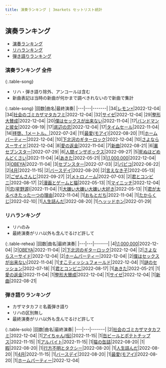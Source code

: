 ```yaml
---
title: 演奏ランキング | 3markets セットリスト統計
---
```

## 演奏ランキング

* [演奏ランキング](#演奏ランキング)
* [リハランキング](#リハランキング)
* [弾き語りランキング](#弾き語りランキング)


### 演奏ランキング 全件

{:.table-song}

* リハ・弾き語り除外、アンコールは含む
* 新曲表記は当時の新曲が何かまで調べきれないので新曲で集計

{:.table-song}
|回数|曲名|最終演奏|
|---|---|-------|
|34|[レモン×](song003.html)|2022-12-04|
|34|[社会のゴミカザマタカフミ](song002.html)|2022-12-04|
|32|[サイゼ](song004.html)|2022-12-04|
|29|[整形大賛成](song005.html)|2022-12-04|
|20|[僕はセックスが出来ない](song006.html)|2022-11-04|
|17|[バンドマンと彼女](song009.html)|2022-09-19|
|17|[底辺の恋](song008.html)|2022-12-04|
|17|[タイムセール](song007.html)|2022-11-04|
|14|[拝啓、1メートル。](song010.html)|2022-07-24|
|11|[最愛(モアイ)](song014.html)|2022-08-20|
|11|[ホームパーティー](song011.html)|2022-12-04|
|10|[下北沢のギターロック](song015.html)|2022-12-04|
|10|[さよならスーサイド](song013.html)|2022-12-04|
|8|[愛の返金](song012.html)|2022-11-04|
|7|[新曲](song001.html)|2022-08-21|
|6|[裏セブンスター](song017.html)|2022-07-29|
|6|[人間インザボックス](song016.html)|2022-09-27|
|5|[死ぬほどめんどくさい](song018.html)|2022-11-04|
|4|[あきた](song019.html)|2022-05-21|
|3|[\1,000,000](song022.html)|2022-12-04|
|3|[OBEYA](song021.html)|2022-11-04|
|3|[セブンスター](song020.html)|2022-07-03|
|2|[パピコ](song036.html)|2022-06-22|
|2|[4月](song029.html)|2022-11-15|
|2|[バースデイ](song028.html)|2022-08-20|
|2|[言えなき子](song027.html)|2022-05-13|
|2|[ごぜんさんじ](song026.html)|2022-09-27|
|2|[メトロノーム](song025.html)|2022-07-03|
|2|[君とコンビニ](song024.html)|2022-08-17|
|2|[漫画とゲームと猫](song023.html)|2022-05-13|
|1|[マイニッチ](song046.html)|2022-12-04|
|1|[恋(星野源)](song037.html)|2022-11-04|
|1|[大嫌い大嫌い大嫌い大好き](song035.html)|2022-05-13|
|1|[君が太るべきたった一つの理由](song034.html)|2022-11-04|
|1|[おもとだち](song033.html)|2022-11-04|
|1|[たからくじ](song032.html)|2022-02-10|
|1|[人生詰んだ](song031.html)|2022-08-20|
|1|[ヘッッドホン](song030.html)|2022-01-29|


### リハランキング

* リハのみ
* 最終演奏がリハ以外も含んでるけど許して


{:.table-rehea}
|回数|曲名|最終演奏|
|---|---|-------|
|4|[\1,000,000](song022.html)|2022-12-04|
|2|[OBEYA](song021.html)|2022-11-04|
|2|[下北沢のギターロック](song015.html)|2022-12-04|
|2|[さよならスーサイド](song013.html)|2022-12-04|
|2|[ホームパーティー](song011.html)|2022-12-04|
|2|[僕はセックスが出来ない](song006.html)|2022-11-04|
|1|[すこティッシュフォールド](song045.html)|2022-12-04|
|1|[謎のセッション](song038.html)|2022-07-18|
|1|[君とコンビニ](song024.html)|2022-08-17|
|1|[あきた](song019.html)|2022-05-21|
|1|[愛の返金](song012.html)|2022-11-04|
|1|[整形大賛成](song005.html)|2022-12-04|
|1|[サイゼ](song004.html)|2022-12-04|
|1|[新曲](song001.html)|2022-08-21|


### 弾き語りランキング

* カザマタカフミ名義弾き語り
* リハの区別無し
* 最終演奏がリハ以外も含んでるけど許して


{:.table-solo}
|回数|曲名|最終演奏|
|---|---|-------|
|2|[社会のゴミカザマタカフミ](song002.html)|2022-12-04|
|1|[アイちゃん(仮)](song044.html)|2022-11-15|
|1|[缶ビールとポテトチップス](song043.html)|2022-11-15|
|1|[アルバイト](song042.html)|2022-11-15|
|1|[猫の缶詰](song041.html)|2022-08-20|
|1|[暇](song040.html)|2022-08-20|
|1|[行方不明とタクシー](song039.html)|2022-08-20|
|1|[人生詰んだ](song031.html)|2022-08-20|
|1|[4月](song029.html)|2022-11-15|
|1|[バースデイ](song028.html)|2022-08-20|
|1|[最愛(モアイ)](song014.html)|2022-08-20|
|1|[ホームパーティー](song011.html)|2022-12-04|


<script src="https://cdnjs.cloudflare.com/ajax/libs/jquery/3.6.1/jquery.min.js" integrity="sha512-aVKKRRi/Q/YV+4mjoKBsE4x3H+BkegoM/em46NNlCqNTmUYADjBbeNefNxYV7giUp0VxICtqdrbqU7iVaeZNXA==" crossorigin="anonymous" referrerpolicy="no-referrer"></script>
<script src="https://cdnjs.cloudflare.com/ajax/libs/jquery.tablesorter/2.31.3/js/jquery.tablesorter.min.js" integrity="sha512-qzgd5cYSZcosqpzpn7zF2ZId8f/8CHmFKZ8j7mU4OUXTNRd5g+ZHBPsgKEwoqxCtdQvExE5LprwwPAgoicguNg==" crossorigin="anonymous" referrerpolicy="no-referrer"></script>
<link rel="stylesheet" href="https://cdnjs.cloudflare.com/ajax/libs/jquery.tablesorter/2.31.3/css/theme.default.min.css" integrity="sha512-wghhOJkjQX0Lh3NSWvNKeZ0ZpNn+SPVXX1Qyc9OCaogADktxrBiBdKGDoqVUOyhStvMBmJQ8ZdMHiR3wuEq8+w==" crossorigin="anonymous" referrerpolicy="no-referrer" />
<script>
$(function() {
    $(".table-song").tablesorter();
    $(".table-rehea").tablesorter();
    $(".table-solo").tablesorter();
});
</script>